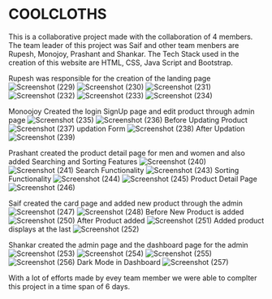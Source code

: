 # COOLCLOTHS

This is a collaborative project made with the collaboration of 4 members. The team leader of this project was Saif and other team menbers are Rupesh, Monojoy, Prashant and Shankar. The Tech Stack used in the creation of this website are HTML, CSS, Java Script and Bootstrap.

Rupesh was responsible for the creation of the landing page 
![Screenshot (229)](https://user-images.githubusercontent.com/63779583/221470810-0d7cb71f-f97e-44a7-afcb-6a2b87ca40e4.png)
![Screenshot (230)](https://user-images.githubusercontent.com/63779583/221471219-3df26ac0-772a-4689-8416-0711ff4ecad0.png)
![Screenshot (231)](https://user-images.githubusercontent.com/63779583/221471512-b0204fca-8499-438c-9038-567be402012e.png)
![Screenshot (232)](https://user-images.githubusercontent.com/63779583/221471541-11015049-598b-4a9b-b080-41fc0ca63c24.png)
![Screenshot (233)](https://user-images.githubusercontent.com/63779583/221471583-45fa96df-6267-4a36-b932-5672ec43e90a.png)
![Screenshot (234)](https://user-images.githubusercontent.com/63779583/221471597-2f059d69-57e6-4a33-9dce-04dc4c5e51bb.png)


Monoojoy Created the login SignUp page and edit product through admin page
![Screenshot (235)](https://user-images.githubusercontent.com/63779583/221472142-4be3a8bb-f387-46f5-81a7-a76e10305c50.png)
![Screenshot (236)](https://user-images.githubusercontent.com/63779583/221472261-5107e715-4772-4b05-8b06-60c695311b2e.png)
Before Updating Product
![Screenshot (237)](https://user-images.githubusercontent.com/63779583/221473412-349d378b-d5bd-401d-a264-4fa568dcf921.png)
updation Form
![Screenshot (238)](https://user-images.githubusercontent.com/63779583/221473473-b4462708-aad2-41e7-ba6c-2eb01c0b39dc.png)
After Updation
![Screenshot (239)](https://user-images.githubusercontent.com/63779583/221473540-52941dec-c058-4989-b926-e9f15f7cd896.png)


Prashant created the product detail page for men and women and also added Searching and Sorting Features
![Screenshot (240)](https://user-images.githubusercontent.com/63779583/221474815-1cac7a40-8b52-49f0-948a-5ad2c0704549.png)
![Screenshot (241)](https://user-images.githubusercontent.com/63779583/221474827-18fc76d9-8e77-4516-9573-17edc91fdf8f.png)
Search Functionality 
![Screenshot (243)](https://user-images.githubusercontent.com/63779583/221474993-fc44a30d-4279-4401-945b-ec918a1fcc6a.png)
Sorting Functionality
![Screenshot (244)](https://user-images.githubusercontent.com/63779583/221474874-551d7e89-73f8-4c48-92ac-388ddb7c6fbf.png)
![Screenshot (245)](https://user-images.githubusercontent.com/63779583/221475019-db32c50b-a386-4a6f-bd1a-8609dd7fb49f.png)
Product Detail Page
![Screenshot (246)](https://user-images.githubusercontent.com/63779583/221475057-a5847faf-8b32-488d-8ce4-dc3d4bf4b5d8.png)


Saif created the card page and added new product through the admin
![Screenshot (247)](https://user-images.githubusercontent.com/63779583/221476378-7d274bb8-d73b-44cc-8914-f22392b9032a.png)
![Screenshot (248)](https://user-images.githubusercontent.com/63779583/221476419-f27f8570-656b-4702-bc59-4ee31d1675d8.png)
Before New Product is added
![Screenshot (250)](https://user-images.githubusercontent.com/63779583/221476488-a0e08f3c-f026-43e1-9261-23653d9140c1.png)
After Product added 
![Screenshot (251)](https://user-images.githubusercontent.com/63779583/221476533-6c4ad3f7-76b0-43c6-aa06-b1476865508d.png)
Added product displays at the last
![Screenshot (252)](https://user-images.githubusercontent.com/63779583/221476578-0bea727d-647e-4768-9162-3c5a59d8fd57.png)


Shankar created the admin page and the  dashboard page for the admin
![Screenshot (253)](https://user-images.githubusercontent.com/63779583/221477165-e5b378c1-2b8a-41a3-b1f4-d4709ac3b8ac.png)
![Screenshot (254)](https://user-images.githubusercontent.com/63779583/221477196-0b929250-0b00-4fde-9d54-3511c834e985.png)
![Screenshot (255)](https://user-images.githubusercontent.com/63779583/221477228-9a8d4c5b-044e-4669-966f-d263a995a65a.png)
![Screenshot (256)](https://user-images.githubusercontent.com/63779583/221477239-7ef330dd-dcf4-4b21-9ab4-8f83d042ffd5.png)
Dark Mode in Dashboard
![Screenshot (257)](https://user-images.githubusercontent.com/63779583/221477275-df03a41e-8e51-4293-a603-dc438c161447.png)

With a lot of efforts made by evey team member we were able to complter this project in a time span of 6 days.


